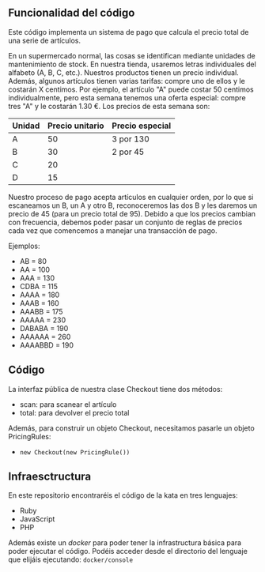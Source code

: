 ## Funcionalidad del código

Este código implementa un sistema de pago que calcula el precio total de una serie de artículos.

En un supermercado normal, las cosas se identifican mediante unidades de mantenimiento de stock. En nuestra tienda, usaremos letras individuales del alfabeto (A, B, C, etc.). Nuestros productos tienen un precio individual. Además, algunos artículos tienen varias tarifas: compre uno de ellos y le costarán X centimos. Por ejemplo, el artículo "A" puede costar 50 centimos individualmente, pero esta semana tenemos una oferta especial: compre tres "A" y le costarán 1.30 €. Los precios de esta semana son:


| Unidad | Precio unitario | Precio especial |
|--------|-----------------|-----------------|
|   A    |        50       |    3 por 130    |
|   B    |        30       |    2 por 45     |
|   C    |        20       |                 |
|   D    |        15       |                 |

Nuestro proceso de pago acepta artículos en cualquier orden, por lo que si escaneamos un B, un A y otro B, reconoceremos las dos B y les daremos un precio de 45 (para un precio total de 95). Debido a que los precios cambian con frecuencia, debemos poder pasar un conjunto de reglas de precios cada vez que comencemos a manejar una transacción de pago.

Ejemplos:

- AB = 80
- AA = 100
- AAA = 130
- CDBA = 115
- AAAA = 180
- AAAB = 160
- AAABB = 175
- AAAAA = 230
- DABABA = 190
- AAAAAA = 260
- AAAABBD = 190


## Código

La interfaz pública de nuestra clase Checkout tiene dos métodos:
- scan: para scanear el artículo
- total: para devolver el precio total

Además, para construir un objeto Checkout, necesitamos pasarle un objeto PricingRules:

- `new Checkout(new PricingRule())`

## Infraesctructura

En este repositorio encontraréis el código de la kata en tres lenguajes:

- Ruby
- JavaScript
- PHP

Además existe un *docker* para poder tener la infrastructura básica para poder ejecutar el código. Podéis acceder desde el directorio del lenguaje que elijáis ejecutando: `docker/console`

